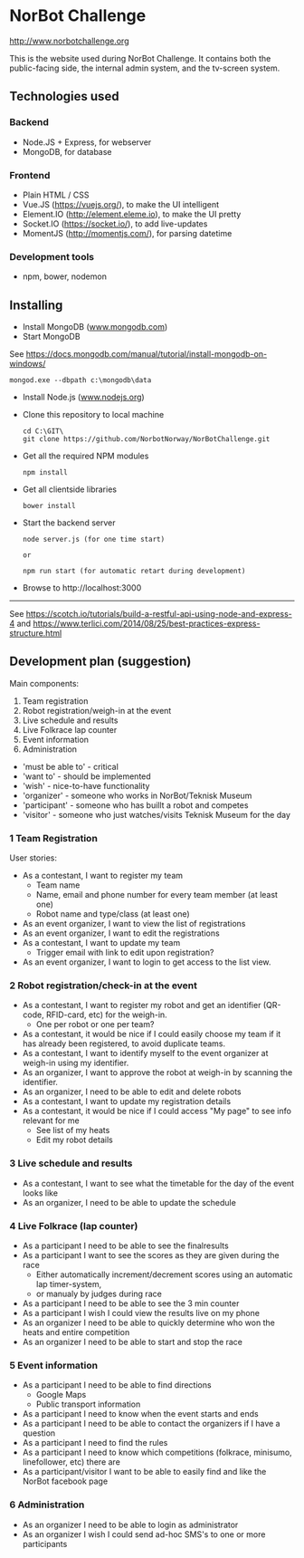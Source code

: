 # NorBot Challenge

http://www.norbotchallenge.org

This is the website used during NorBot Challenge. It contains both the public-facing side, the internal admin system, and the tv-screen system.

## Technologies used

### Backend
- Node.JS + Express, for webserver
- MongoDB, for database

### Frontend
- Plain HTML / CSS
- Vue.JS (https://vuejs.org/), to make the UI intelligent
- Element.IO (http://element.eleme.io), to make the UI pretty
- Socket.IO (https://socket.io/), to add live-updates
- MomentJS (http://momentjs.com/), for parsing datetime

### Development tools
- npm, bower, nodemon


## Installing

* Install MongoDB (www.mongodb.com)
* Start MongoDB

See https://docs.mongodb.com/manual/tutorial/install-mongodb-on-windows/

    mongod.exe --dbpath c:\mongodb\data

* Install Node.js (www.nodejs.org)
* Clone this repository to local machine

      cd C:\GIT\
      git clone https://github.com/NorbotNorway/NorBotChallenge.git

* Get all the required NPM modules

      npm install

* Get all clientside libraries

      bower install

* Start the backend server

      node server.js (for one time start)

      or

      npm run start (for automatic retart during development)

* Browse to http://localhost:3000

-----

See https://scotch.io/tutorials/build-a-restful-api-using-node-and-express-4
and
https://www.terlici.com/2014/08/25/best-practices-express-structure.html

## Development plan (suggestion)

Main components:
1. Team registration
2. Robot registration/weigh-in at the event
3. Live schedule and results
4. Live Folkrace lap counter
5. Event information
6. Administration

- 'must be able to' - critical
- 'want to'         - should be implemented
- 'wish'            - nice-to-have functionality
- 'organizer'       - someone who works in NorBot/Teknisk Museum
- 'participant'     - someone who has buillt a robot and competes
- 'visitor'         - someone who just watches/visits Teknisk Museum for the day

### 1 Team Registration
User stories:

* As a contestant, I want to register my team
    * Team name
    * Name, email and phone number for every team member (at least one)
  * Robot name and type/class (at least one)
* As an event organizer, I want to view the list of registrations
* As an event organizer, I want to edit the registrations
* As a contestant, I want to update my team
  * Trigger email with link to edit upon registration?
* As an event organizer, I want to login to get access to the list view.

### 2 Robot registration/check-in at the event
* As a contestant, I want to register my robot and get an identifier (QR-code, RFID-card, etc) for the weigh-in.
  * One per robot or one per team?
* As a contestant, it would be nice if I could easily choose my team if it has already been registered, to avoid duplicate teams.
* As a contestant, I want to identify myself to the event organizer at weigh-in using my identifier.
* As an organizer, I want to approve the robot at weigh-in by scanning the identifier.
* As an organizer, I need to be able to edit and delete robots
* As a contestant, I want to update my registration details
* As a contestant, it would be nice if I could access "My page" to see info relevant for me
  * See list of my heats
  * Edit my robot details

### 3 Live schedule and results
* As a contestant, I want to see what the timetable for the day of the event looks like
* As an organizer, I need to be able to update the schedule

### 4 Live Folkrace (lap counter)
* As a participant I need to be able to see the finalresults
* As a participant I want to see the scores as they are given during the race
  * Either automatically increment/decrement scores using an automatic lap timer-system,
  * or manualy by judges during race
* As a participant I need to be able to see the 3 min counter
* As a participant I wish I could view the results live on my phone
* As an organizer I need to be able to quickly determine who won the heats and entire competition
* As an organizer I need to be able to start and stop the race

### 5 Event information
* As a participant I need to be able to find directions
  * Google Maps
  * Public transport information
* As a participant I need to know when the event starts and ends
* As a participant I need to be able to contact the organizers if I have a question
* As a participant I need to find the rules
* As a participant I need to know which competitions (folkrace, minisumo, linefollower, etc) there are
* As a participant/visitor I want to be able to easily find and like the NorBot facebook page

### 6 Administration
* As an organizer I need to be able to login as administrator
* As an organizer I wish I could send ad-hoc SMS's to one or more participants
